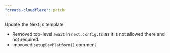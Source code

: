 ```yaml
---
"create-cloudflare": patch
---
```


Update the Next.js template

* Removed top-level `await` in `next.config.ts` as it is not allowed there and not required.
* Improved `setupDevPlatform()` comment
